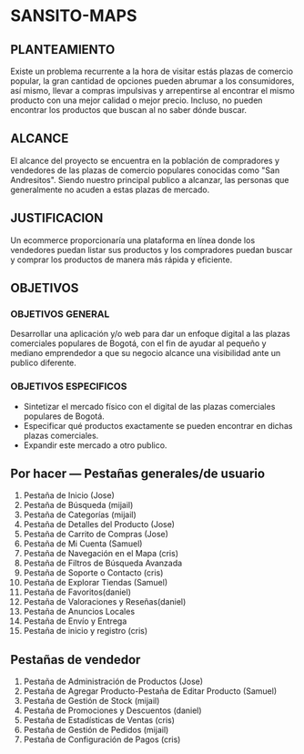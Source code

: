 # SANSITO-MAPS

## PLANTEAMIENTO
Existe un problema recurrente a la hora de visitar estás plazas de comercio popular, la gran cantidad de opciones pueden abrumar a los consumidores,  así mismo, llevar a compras impulsivas y arrepentirse al encontrar el mismo producto con una mejor calidad o mejor precio. Incluso, no pueden encontrar los productos que buscan al no saber dónde buscar. 
## ALCANCE
El alcance del proyecto se encuentra en la población de compradores y vendedores de las plazas de comercio populares conocidas como "San Andresitos".
Siendo nuestro principal publico a alcanzar, las personas que generalmente no acuden a estas plazas de mercado.
## JUSTIFICACION
Un ecommerce proporcionaría una plataforma en línea donde los vendedores puedan listar sus productos y los compradores puedan buscar y comprar los productos de manera más rápida y eficiente.
## OBJETIVOS
### OBJETIVOS GENERAL
Desarrollar una aplicación y/o web para dar un enfoque digital a las plazas comerciales populares de Bogotá, con el fin de ayudar al pequeño y mediano emprendedor a que su negocio alcance una visibilidad ante un publico diferente.
### OBJETIVOS ESPECIFICOS
- Sintetizar el mercado físico con el digital de las plazas comerciales populares de Bogotá.
- Especificar qué productos exactamente se pueden encontrar en dichas plazas comerciales.
- Expandir este mercado a otro publico.

## Por hacer — Pestañas generales/de usuario
1. Pestaña de Inicio (Jose)
2. Pestaña de Búsqueda (mijail)
3. Pestaña de Categorías (mijail)
4. Pestaña de Detalles del Producto (Jose)
5. Pestaña de Carrito de Compras (Jose)
6. Pestaña de Mi Cuenta (Samuel)
7. Pestaña de Navegación en el Mapa (cris)
8. Pestaña de Filtros de Búsqueda Avanzada
9. Pestaña de Soporte o Contacto (cris)
10. Pestaña de Explorar Tiendas (Samuel)
12. Pestaña de Favoritos(daniel)
13. Pestaña de Valoraciones y Reseñas(daniel)
14. Pestaña de Anuncios Locales
15. Pestaña de Envío y Entrega
16. Pestaña de inicio y registro (cris)

## Pestañas de vendedor
1. Pestaña de Administración de Productos (Jose)
2. Pestaña de Agregar Producto-Pestaña de Editar Producto (Samuel)
4. Pestaña de Gestión de Stock (mijail)
5. Pestaña de Promociones y Descuentos (daniel)
6. Pestaña de Estadísticas de Ventas (cris)
7. Pestaña de Gestión de Pedidos (mijail)
8. Pestaña de Configuración de Pagos (cris)
